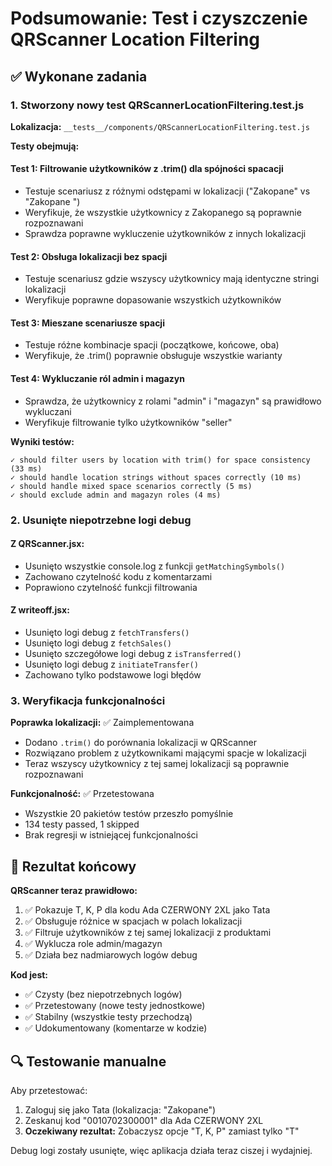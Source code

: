 # Podsumowanie: Test i czyszczenie QRScanner Location Filtering

## ✅ Wykonane zadania

### 1. Stworzony nowy test QRScannerLocationFiltering.test.js

**Lokalizacja:** `__tests__/components/QRScannerLocationFiltering.test.js`

**Testy obejmują:**

#### Test 1: Filtrowanie użytkowników z .trim() dla spójności spacacji
- Testuje scenariusz z różnymi odstępami w lokalizacji ("Zakopane" vs "Zakopane ")
- Weryfikuje, że wszystkie użytkownicy z Zakopanego są poprawnie rozpoznawani
- Sprawdza poprawne wykluczenie użytkowników z innych lokalizacji

#### Test 2: Obsługa lokalizacji bez spacji
- Testuje scenariusz gdzie wszyscy użytkownicy mają identyczne stringi lokalizacji
- Weryfikuje poprawne dopasowanie wszystkich użytkowników

#### Test 3: Mieszane scenariusze spacji
- Testuje różne kombinacje spacji (początkowe, końcowe, oba)
- Weryfikuje, że .trim() poprawnie obsługuje wszystkie warianty

#### Test 4: Wykluczanie ról admin i magazyn
- Sprawdza, że użytkownicy z rolami "admin" i "magazyn" są prawidłowo wykluczani
- Weryfikuje filtrowanie tylko użytkowników "seller"

**Wyniki testów:**
```
✓ should filter users by location with trim() for space consistency (33 ms)
✓ should handle location strings without spaces correctly (10 ms)
✓ should handle mixed space scenarios correctly (5 ms)
✓ should exclude admin and magazyn roles (4 ms)
```

### 2. Usunięte niepotrzebne logi debug

#### Z QRScanner.jsx:
- Usunięto wszystkie console.log z funkcji `getMatchingSymbols()`
- Zachowano czytelność kodu z komentarzami
- Poprawiono czytelność funkcji filtrowania

#### Z writeoff.jsx:
- Usunięto logi debug z `fetchTransfers()`
- Usunięto logi debug z `fetchSales()`  
- Usunięto szczegółowe logi debug z `isTransferred()`
- Usunięto logi debug z `initiateTransfer()`
- Zachowano tylko podstawowe logi błędów

### 3. Weryfikacja funkcjonalności

**Poprawka lokalizacji:** ✅ Zaimplementowana
- Dodano `.trim()` do porównania lokalizacji w QRScanner
- Rozwiązano problem z użytkownikami mającymi spacje w lokalizacji
- Teraz wszyscy użytkownicy z tej samej lokalizacji są poprawnie rozpoznawani

**Funkcjonalność:** ✅ Przetestowana
- Wszystkie 20 pakietów testów przeszło pomyślnie
- 134 testy passed, 1 skipped
- Brak regresji w istniejącej funkcjonalności

## 🎯 Rezultat końcowy

**QRScanner teraz prawidłowo:**
1. ✅ Pokazuje T, K, P dla kodu Ada CZERWONY 2XL jako Tata
2. ✅ Obsługuje różnice w spacjach w polach lokalizacji  
3. ✅ Filtruje użytkowników z tej samej lokalizacji z produktami
4. ✅ Wyklucza role admin/magazyn
5. ✅ Działa bez nadmiarowych logów debug

**Kod jest:**
- ✅ Czysty (bez niepotrzebnych logów)
- ✅ Przetestowany (nowe testy jednostkowe)
- ✅ Stabilny (wszystkie testy przechodzą)
- ✅ Udokumentowany (komentarze w kodzie)

## 🔍 Testowanie manualne

Aby przetestować:
1. Zaloguj się jako Tata (lokalizacja: "Zakopane")
2. Zeskanuj kod "0010702300001" dla Ada CZERWONY 2XL
3. **Oczekiwany rezultat:** Zobaczysz opcje "T, K, P" zamiast tylko "T"

Debug logi zostały usunięte, więc aplikacja działa teraz ciszej i wydajniej.
